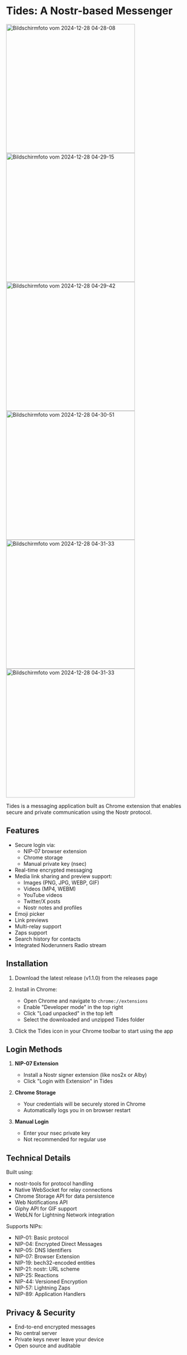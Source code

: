 # Tides: A Nostr-based Messenger

<img src="https://github.com/user-attachments/assets/cb262f4b-6275-43a3-bbb9-eefdd2f3740b" width="350" alt="Bildschirmfoto vom 2024-12-28 04-28-08">

<img src="https://github.com/user-attachments/assets/3c9a6ea2-7deb-4688-a666-2ad9fe09d328" width="350" alt="Bildschirmfoto vom 2024-12-28 04-29-15">

<img src="https://github.com/user-attachments/assets/da4e469a-4cbf-4935-a4fe-deb211a98c3b" width="350" alt="Bildschirmfoto vom 2024-12-28 04-29-42">


<img src="https://github.com/user-attachments/assets/f83a865e-7aee-470d-bad1-e5e765004e3d" width="350" alt="Bildschirmfoto vom 2024-12-28 04-30-51">

<img src="https://github.com/user-attachments/assets/7826fcc3-9415-4b01-975c-b1c3a0132665" width="350" alt="Bildschirmfoto vom 2024-12-28 04-31-33">

<img src="https://github.com/user-attachments/assets/fa411735-feda-4f4e-af4d-f4376d3abd71" width="350" alt="Bildschirmfoto vom 2024-12-28 04-31-33">


Tides is a messaging application built as Chrome extension that enables secure and private communication using the Nostr protocol.

## Features

- Secure login via:
  - NIP-07 browser extension 
  - Chrome storage
  - Manual private key (nsec)
- Real-time encrypted messaging
- Media link sharing and preview support:
  - Images (PNG, JPG, WEBP, GIF)
  - Videos (MP4, WEBM)
  - YouTube videos
  - Twitter/X posts
  - Nostr notes and profiles
- Emoji picker
- Link previews
- Multi-relay support
- Zaps support 
- Search history for contacts
- Integrated Noderunners Radio stream


## Installation

1. Download the latest release (v1.1.0) from the releases page

2. Install in Chrome:
   - Open Chrome and navigate to `chrome://extensions`
   - Enable "Developer mode" in the top right
   - Click "Load unpacked" in the top left
   - Select the downloaded and unzipped Tides folder

3. Click the Tides icon in your Chrome toolbar to start using the app

## Login Methods

1. **NIP-07 Extension**
   - Install a Nostr signer extension (like nos2x or Alby)
   - Click "Login with Extension" in Tides

2. **Chrome Storage**
   - Your credentials will be securely stored in Chrome
   - Automatically logs you in on browser restart

3. **Manual Login**
   - Enter your nsec private key
   - Not recommended for regular use

## Technical Details

Built using:
- nostr-tools for protocol handling
- Native WebSocket for relay connections
- Chrome Storage API for data persistence
- Web Notifications API
- Giphy API for GIF support
- WebLN for Lightning Network integration

Supports NIPs:
- NIP-01: Basic protocol
- NIP-04: Encrypted Direct Messages
- NIP-05: DNS Identifiers
- NIP-07: Browser Extension
- NIP-19: bech32-encoded entities
- NIP-21: nostr: URL scheme
- NIP-25: Reactions
- NIP-44: Versioned Encryption
- NIP-57: Lightning Zaps
- NIP-89: Application Handlers

## Privacy & Security

- End-to-end encrypted messages
- No central server
- Private keys never leave your device
- Open source and auditable


